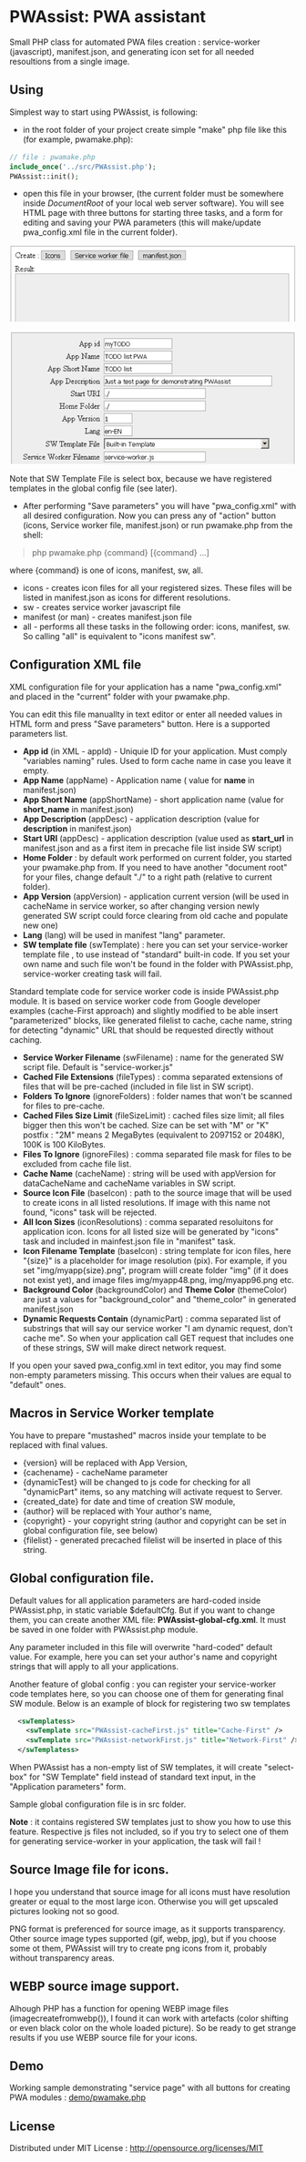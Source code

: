 # PWAssist: PWA assistant

Small PHP class for automated PWA files creation : service-worker (javascript), manifest.json,
and generating icon set for all needed resoultions from a single image.

## Using

Simplest way to start using PWAssist, is following:
- in the root folder of your project create simple "make" php file like this (for example, pwamake.php):

```php
// file : pwamake.php
include_once('../src/PWAssist.php');
PWAssist::init();
```
- open this file in your browser, (the current folder must be somewhere inside *DocumentRoot* of your local web server software).
You will see HTML page with three buttons for starting three tasks, and a form for editing and saving your PWA parameters (this will make/update pwa_config.xml file
in the current folder).

![area with buttons](docs/PWAssist-butts.png)

![form for editing app params](docs/PWAssist-form.png)

Note that SW Template File is select box, because we have registered templates in the 
global config file (see later).

- After performing "Save parameters" you will have "pwa_config.xml" with all desired configuration. Now you can press  any of "action" button (icons, Service worker file, manifest.json)
 or run pwamake.php from the shell:

> php pwamake.php {command} [{command} ...]

where {command} is one of icons, manifest, sw, all.
- icons - creates icon files for all your registered sizes. These files will be listed in manifest.json as icons for different resolutions.
- sw - creates service worker javascript file
- manifest (or man) - creates manifest.json file
- all - performs all these tasks in the following order: icons, manifest, sw.
So calling "all" is equivalent to "icons manifest sw".

## Configuration XML file

XML configuration file for your application has a name "pwa_config.xml" and placed in the "current" folder with your pwamake.php.

You can edit this file manuallty in text editor or enter all needed values in HTML form and press "Save parameters" button.
Here is a supported parameters list.
- __App id__ (in XML - appId) - Uniquie ID for your application. Must comply "variables naming" rules. Used to form cache name in case you leave it empty.
- __App Name__ (appName) - Application name ( value for __name__  in manifest.json)
- __App Short Name__ (appShortName) - short application name (value for __short_name__ in manifest.json)
- __App Description__ (appDesc) - application description (value for __description__ in manifest.json)
- __Start URI__ (appDesc) - application description (value used as __start_url__ in manifest.json and as a first item in precache file list inside SW script)
- __Home Folder__ : by default work performed on current folder, you started your pwamake.php from.
If you need to have another "document root" for your files, change default "./" to a right path (relative to current folder).
- __App Version__ (appVersion) - application current version (will be used in cacheName in service worker,
so after changing version newly generated SW script could force clearing from old cache and populate new one)
- __Lang__ (lang) will be used in manifest "lang" parameter.
- __SW template file__ (swTemplate) : here you can set your service-worker template file , to use instead of "standard" built-in code.
If you set your own name and such file won't be found in the folder with PWAssist.php,
service-worker creating task will fail.

Standard template code for service worker code is inside PWAssist.php module.
It is based on service worker code from Google developer examples (cache-First approach) and slightly modified
to be able insert "parameterized" blocks, like generated filelist to cache, cache name, string for detecting
"dynamic" URL that should be requested directly without caching.

- __Service Worker Filename__ (swFilename) : name for the generated SW script file. Default is "service-worker.js"
- __Cached File Extensions__ (fileTypes) : comma separated extensions of files that will be pre-cached (included in file list in SW script).
- __Folders To Ignore__ (ignoreFolders) : folder names that won't be scanned for files to pre-cache.
- __Cached Files Size Limit__ (fileSizeLimit) : cached files size limit; all files bigger then this won't be cached.
Size can be set with "M" or "K" postfix : "2M" means 2 MegaBytes (equivalent to 2097152 or 2048K), 100K is 100 KiloBytes.
- __Files To Ignore__ (ignoreFiles) : comma separated file mask for files to be excluded from cache file list.
- __Cache Name__ (cacheName) : string will be used with appVersion for dataCacheName and cacheName variables in SW script.
- __Source Icon File__ (baseIcon) : path to the source image that will be used to create icons in all listed resolutions.
If image with this name not found, "icons" task will be rejected.
- __All Icon Sizes__ (iconResolutions) : comma separated resoluitons for application icon. Icons for all listed size will be generated by "icons" task
 and included in mainfest.json file in "manifest" task.
- __Icon Filename Template__ (baseIcon) : string template for icon files, here "{size}" is a placeholder for image resolution (pix).
For example, if you set "img/myapp{size}.png", program wiill create folder "img" (if it does not exist yet), and image files
img/myapp48.png, img/myapp96.png etc.
- __Background Color__ (backgroundColor) and __Theme Color__ (themeColor) are just a values for "background_color" and "theme_color" in generated manifest.json
- __Dynamic Requests Contain__ (dynamicPart) : comma separated list of substrings that will say our service worker "I am dynamic request, don't cache me".
So when your application call GET request that includes one of these strings, SW will make direct network request.

If you open your saved pwa_config.xml in text editor, you may find some non-empty parameters missing.
This occurs when their values are equal to "default" ones.

## Macros in Service Worker template
You have to prepare "mustashed" macros inside your template to be replaced with final values.
- {version} will be replaced with App Version,
- {cachename} - cacheName parameter
- {dynamicTest} will be changed to js code for checking for all "dynamicPart" items, so any matching will activate request to Server.
- {created_date} for date and time of creation SW module,
- {author} will be replaced with Your author's name,
- {copyright} - your copyright string (author and copyright can be set in global configuration file, see below)
- {filelist} - generated precached filelist will be inserted in place of this string.

## Global configuration file.
Default values for all application parameters are hard-coded inside PWAssist.php, in static variable $defaultCfg.
But if you want to change them, you can create another XML file: __PWAssist-global-cfg.xml__.
It must be saved in one folder with PWAssist.php module.

Any parameter included in this file will overwrite "hard-coded" default value.
For example, here you can set your author's name and copyright strings that will apply to all your applications.

Another feature of global config : you can register your service-worker code templates here, so you can choose one of them
for generating final SW module.
Below is an example of block for registering two sw templates
```XML
  <swTemplatess>
    <swTemplate src="PWAssist-cacheFirst.js" title="Cache-First" />
    <swTemplate src="PWAssist-networkFirst.js" title="Network-First" />
  </swTemplatess>

```

When PWAssist has a non-empty list of SW templates, it will create "select-box" for "SW Template" field instead of standard text input,
in the "Application parameters" form.

Sample global configuration file is in src folder. 

__Note__ : it contains registered SW templates just to show you how to use this feature. 
Respective js files not included, so if you try to select one of them for generating 
service-worker in your application, the task will fail !

## Source Image file for icons.
I hope you understand that source image for all icons must have resolution greater or equal to the most large icon.
Otherwise you will get upscaled pictures looking not so good.

PNG format is preferenced for source image, as it supports transparency.
Other source image types supported (gif, webp, jpg), but if you choose some ot them, PWAssist will try to create png icons from it,
probably without transparency areas.

## WEBP source image support.
Alhough PHP has a function for opening WEBP image files (imagecreatefromwebp()), I found it can work with artefacts (color shifting
or even black color on the whole loaded picture). So be ready to get strange results if you use WEBP source file for your icons.

## Demo
Working sample demonstrating "service page" with all buttons for creating PWA modules :
[demo/pwamake.php](demo/pwamake.php)

## License
Distributed under MIT License :
http://opensource.org/licenses/MIT
